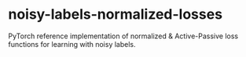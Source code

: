 # noisy-labels-normalized-losses
PyTorch reference implementation of normalized &amp; Active-Passive loss functions for learning with noisy labels.
